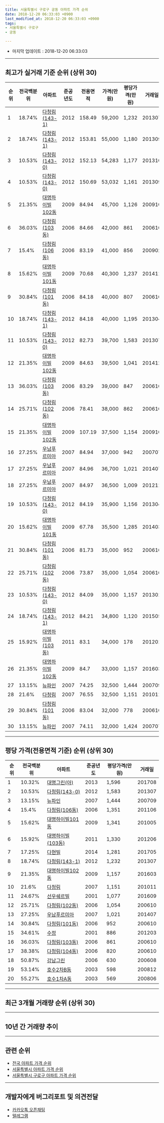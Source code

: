 ```yaml
---
title: 서울특별시 구로구 궁동 아파트 가격 순위
date: 2018-12-20 06:33:03 +0900
last_modified_at: 2018-12-20 06:33:03 +0900
tags:
- 서울특별시 구로구
- 궁동

---
```


* 마지막 업데이트 : 2018-12-20 06:33:03

---

## 최고가 실거래 기준 순위 (상위 30)


|순위|전국백분위|아파트|준공년도|전용면적|가격(만원)|평당가격(만원)|거래일|
|---|---|---|---|---|---|---|---|
|1|18.74%|[다청림(143-1)](https://search.naver.com/search.naver?query=%EC%84%9C%EC%9A%B8%ED%8A%B9%EB%B3%84%EC%8B%9C+%EA%B5%AC%EB%A1%9C%EA%B5%AC+%EA%B6%81%EB%8F%99+%EB%8B%A4%EC%B2%AD%EB%A6%BC%28143-1%29)|2012|158.49|59,200|1,232|201307|
|2|18.74%|[다청림(143-1)](https://search.naver.com/search.naver?query=%EC%84%9C%EC%9A%B8%ED%8A%B9%EB%B3%84%EC%8B%9C+%EA%B5%AC%EB%A1%9C%EA%B5%AC+%EA%B6%81%EB%8F%99+%EB%8B%A4%EC%B2%AD%EB%A6%BC%28143-1%29)|2012|153.81|55,000|1,180|201309|
|3|10.53%|[다청림(143-0)](https://search.naver.com/search.naver?query=%EC%84%9C%EC%9A%B8%ED%8A%B9%EB%B3%84%EC%8B%9C+%EA%B5%AC%EB%A1%9C%EA%B5%AC+%EA%B6%81%EB%8F%99+%EB%8B%A4%EC%B2%AD%EB%A6%BC%28143-0%29)|2012|152.13|54,283|1,177|201310|
|4|10.53%|[다청림(143-0)](https://search.naver.com/search.naver?query=%EC%84%9C%EC%9A%B8%ED%8A%B9%EB%B3%84%EC%8B%9C+%EA%B5%AC%EB%A1%9C%EA%B5%AC+%EA%B6%81%EB%8F%99+%EB%8B%A4%EC%B2%AD%EB%A6%BC%28143-0%29)|2012|150.69|53,032|1,161|201309|
|5|21.35%|[대명하이빌102동](https://search.naver.com/search.naver?query=%EC%84%9C%EC%9A%B8%ED%8A%B9%EB%B3%84%EC%8B%9C+%EA%B5%AC%EB%A1%9C%EA%B5%AC+%EA%B6%81%EB%8F%99+%EB%8C%80%EB%AA%85%ED%95%98%EC%9D%B4%EB%B9%8C102%EB%8F%99)|2009|84.94|45,700|1,126|200910|
|6|36.03%|[다청림(103동)](https://search.naver.com/search.naver?query=%EC%84%9C%EC%9A%B8%ED%8A%B9%EB%B3%84%EC%8B%9C+%EA%B5%AC%EB%A1%9C%EA%B5%AC+%EA%B6%81%EB%8F%99+%EB%8B%A4%EC%B2%AD%EB%A6%BC%28103%EB%8F%99%29)|2006|84.66|42,000|861|200610|
|7|15.4%|[다청림(106동)](https://search.naver.com/search.naver?query=%EC%84%9C%EC%9A%B8%ED%8A%B9%EB%B3%84%EC%8B%9C+%EA%B5%AC%EB%A1%9C%EA%B5%AC+%EA%B6%81%EB%8F%99+%EB%8B%A4%EC%B2%AD%EB%A6%BC%28106%EB%8F%99%29)|2006|83.19|41,000|856|200902|
|8|15.62%|[대명하이빌101동](https://search.naver.com/search.naver?query=%EC%84%9C%EC%9A%B8%ED%8A%B9%EB%B3%84%EC%8B%9C+%EA%B5%AC%EB%A1%9C%EA%B5%AC+%EA%B6%81%EB%8F%99+%EB%8C%80%EB%AA%85%ED%95%98%EC%9D%B4%EB%B9%8C101%EB%8F%99)|2009|70.68|40,300|1,237|201411|
|9|30.84%|[다청림(101동)](https://search.naver.com/search.naver?query=%EC%84%9C%EC%9A%B8%ED%8A%B9%EB%B3%84%EC%8B%9C+%EA%B5%AC%EB%A1%9C%EA%B5%AC+%EA%B6%81%EB%8F%99+%EB%8B%A4%EC%B2%AD%EB%A6%BC%28101%EB%8F%99%29)|2006|84.18|40,000|807|200610|
|10|18.74%|[다청림(143-1)](https://search.naver.com/search.naver?query=%EC%84%9C%EC%9A%B8%ED%8A%B9%EB%B3%84%EC%8B%9C+%EA%B5%AC%EB%A1%9C%EA%B5%AC+%EA%B6%81%EB%8F%99+%EB%8B%A4%EC%B2%AD%EB%A6%BC%28143-1%29)|2012|84.18|40,000|1,195|201304|
|11|10.53%|[다청림(143-0)](https://search.naver.com/search.naver?query=%EC%84%9C%EC%9A%B8%ED%8A%B9%EB%B3%84%EC%8B%9C+%EA%B5%AC%EB%A1%9C%EA%B5%AC+%EA%B6%81%EB%8F%99+%EB%8B%A4%EC%B2%AD%EB%A6%BC%28143-0%29)|2012|82.73|39,700|1,583|201307|
|12|21.35%|[대명하이빌102동](https://search.naver.com/search.naver?query=%EC%84%9C%EC%9A%B8%ED%8A%B9%EB%B3%84%EC%8B%9C+%EA%B5%AC%EB%A1%9C%EA%B5%AC+%EA%B6%81%EB%8F%99+%EB%8C%80%EB%AA%85%ED%95%98%EC%9D%B4%EB%B9%8C102%EB%8F%99)|2009|84.63|39,500|1,041|201412|
|13|36.03%|[다청림(103동)](https://search.naver.com/search.naver?query=%EC%84%9C%EC%9A%B8%ED%8A%B9%EB%B3%84%EC%8B%9C+%EA%B5%AC%EB%A1%9C%EA%B5%AC+%EA%B6%81%EB%8F%99+%EB%8B%A4%EC%B2%AD%EB%A6%BC%28103%EB%8F%99%29)|2006|83.29|39,000|847|200610|
|14|25.71%|[다청림(102동)](https://search.naver.com/search.naver?query=%EC%84%9C%EC%9A%B8%ED%8A%B9%EB%B3%84%EC%8B%9C+%EA%B5%AC%EB%A1%9C%EA%B5%AC+%EA%B6%81%EB%8F%99+%EB%8B%A4%EC%B2%AD%EB%A6%BC%28102%EB%8F%99%29)|2006|78.41|38,000|862|200610|
|15|21.35%|[대명하이빌102동](https://search.naver.com/search.naver?query=%EC%84%9C%EC%9A%B8%ED%8A%B9%EB%B3%84%EC%8B%9C+%EA%B5%AC%EB%A1%9C%EA%B5%AC+%EA%B6%81%EB%8F%99+%EB%8C%80%EB%AA%85%ED%95%98%EC%9D%B4%EB%B9%8C102%EB%8F%99)|2009|107.19|37,500|1,154|200910|
|16|27.25%|[우남푸르미아](https://search.naver.com/search.naver?query=%EC%84%9C%EC%9A%B8%ED%8A%B9%EB%B3%84%EC%8B%9C+%EA%B5%AC%EB%A1%9C%EA%B5%AC+%EA%B6%81%EB%8F%99+%EC%9A%B0%EB%82%A8%ED%91%B8%EB%A5%B4%EB%AF%B8%EC%95%84)|2007|84.94|37,000|942|200707|
|17|27.25%|[우남푸르미아](https://search.naver.com/search.naver?query=%EC%84%9C%EC%9A%B8%ED%8A%B9%EB%B3%84%EC%8B%9C+%EA%B5%AC%EB%A1%9C%EA%B5%AC+%EA%B6%81%EB%8F%99+%EC%9A%B0%EB%82%A8%ED%91%B8%EB%A5%B4%EB%AF%B8%EC%95%84)|2007|84.96|36,700|1,021|201407|
|18|27.25%|[우남푸르미아](https://search.naver.com/search.naver?query=%EC%84%9C%EC%9A%B8%ED%8A%B9%EB%B3%84%EC%8B%9C+%EA%B5%AC%EB%A1%9C%EA%B5%AC+%EA%B6%81%EB%8F%99+%EC%9A%B0%EB%82%A8%ED%91%B8%EB%A5%B4%EB%AF%B8%EC%95%84)|2007|84.97|36,500|1,009|201211|
|19|10.53%|[다청림(143-0)](https://search.naver.com/search.naver?query=%EC%84%9C%EC%9A%B8%ED%8A%B9%EB%B3%84%EC%8B%9C+%EA%B5%AC%EB%A1%9C%EA%B5%AC+%EA%B6%81%EB%8F%99+%EB%8B%A4%EC%B2%AD%EB%A6%BC%28143-0%29)|2012|84.19|35,900|1,156|201304|
|20|15.62%|[대명하이빌101동](https://search.naver.com/search.naver?query=%EC%84%9C%EC%9A%B8%ED%8A%B9%EB%B3%84%EC%8B%9C+%EA%B5%AC%EB%A1%9C%EA%B5%AC+%EA%B6%81%EB%8F%99+%EB%8C%80%EB%AA%85%ED%95%98%EC%9D%B4%EB%B9%8C101%EB%8F%99)|2009|67.78|35,500|1,285|201403|
|21|30.84%|[다청림(101동)](https://search.naver.com/search.naver?query=%EC%84%9C%EC%9A%B8%ED%8A%B9%EB%B3%84%EC%8B%9C+%EA%B5%AC%EB%A1%9C%EA%B5%AC+%EA%B6%81%EB%8F%99+%EB%8B%A4%EC%B2%AD%EB%A6%BC%28101%EB%8F%99%29)|2006|81.73|35,000|952|200610|
|22|25.71%|[다청림(102동)](https://search.naver.com/search.naver?query=%EC%84%9C%EC%9A%B8%ED%8A%B9%EB%B3%84%EC%8B%9C+%EA%B5%AC%EB%A1%9C%EA%B5%AC+%EA%B6%81%EB%8F%99+%EB%8B%A4%EC%B2%AD%EB%A6%BC%28102%EB%8F%99%29)|2006|73.87|35,000|1,054|200610|
|23|10.53%|[다청림(143-0)](https://search.naver.com/search.naver?query=%EC%84%9C%EC%9A%B8%ED%8A%B9%EB%B3%84%EC%8B%9C+%EA%B5%AC%EB%A1%9C%EA%B5%AC+%EA%B6%81%EB%8F%99+%EB%8B%A4%EC%B2%AD%EB%A6%BC%28143-0%29)|2012|84.09|35,000|1,157|201301|
|24|18.74%|[다청림(143-1)](https://search.naver.com/search.naver?query=%EC%84%9C%EC%9A%B8%ED%8A%B9%EB%B3%84%EC%8B%9C+%EA%B5%AC%EB%A1%9C%EA%B5%AC+%EA%B6%81%EB%8F%99+%EB%8B%A4%EC%B2%AD%EB%A6%BC%28143-1%29)|2012|84.21|34,800|1,120|201505|
|25|15.92%|[대명하이빌(103동)](https://search.naver.com/search.naver?query=%EC%84%9C%EC%9A%B8%ED%8A%B9%EB%B3%84%EC%8B%9C+%EA%B5%AC%EB%A1%9C%EA%B5%AC+%EA%B6%81%EB%8F%99+%EB%8C%80%EB%AA%85%ED%95%98%EC%9D%B4%EB%B9%8C%28103%EB%8F%99%29)|2011|83.1|34,000|178|201201|
|26|21.35%|[대명하이빌102동](https://search.naver.com/search.naver?query=%EC%84%9C%EC%9A%B8%ED%8A%B9%EB%B3%84%EC%8B%9C+%EA%B5%AC%EB%A1%9C%EA%B5%AC+%EA%B6%81%EB%8F%99+%EB%8C%80%EB%AA%85%ED%95%98%EC%9D%B4%EB%B9%8C102%EB%8F%99)|2009|84.7|33,000|1,157|201603|
|27|13.15%|[뉴파인](https://search.naver.com/search.naver?query=%EC%84%9C%EC%9A%B8%ED%8A%B9%EB%B3%84%EC%8B%9C+%EA%B5%AC%EB%A1%9C%EA%B5%AC+%EA%B6%81%EB%8F%99+%EB%89%B4%ED%8C%8C%EC%9D%B8)|2007|74.25|32,500|1,444|200709|
|28|21.6%|[다청림](https://search.naver.com/search.naver?query=%EC%84%9C%EC%9A%B8%ED%8A%B9%EB%B3%84%EC%8B%9C+%EA%B5%AC%EB%A1%9C%EA%B5%AC+%EA%B6%81%EB%8F%99+%EB%8B%A4%EC%B2%AD%EB%A6%BC)|2007|76.55|32,500|1,151|201011|
|29|30.84%|[다청림(101동)](https://search.naver.com/search.naver?query=%EC%84%9C%EC%9A%B8%ED%8A%B9%EB%B3%84%EC%8B%9C+%EA%B5%AC%EB%A1%9C%EA%B5%AC+%EA%B6%81%EB%8F%99+%EB%8B%A4%EC%B2%AD%EB%A6%BC%28101%EB%8F%99%29)|2006|83.04|32,000|778|200610|
|30|13.15%|[뉴파인](https://search.naver.com/search.naver?query=%EC%84%9C%EC%9A%B8%ED%8A%B9%EB%B3%84%EC%8B%9C+%EA%B5%AC%EB%A1%9C%EA%B5%AC+%EA%B6%81%EB%8F%99+%EB%89%B4%ED%8C%8C%EC%9D%B8)|2007|74.11|32,000|1,424|200707|


---

## 평당 가격(전용면적 기준) 순위 (상위 30)


|순위|전국백분위|아파트|준공년도|평당가격(만원)|거래일|
|---|---|---|---|---|---|
|1|10.32%|[대명그린(아)](https://search.naver.com/search.naver?query=%EC%84%9C%EC%9A%B8%ED%8A%B9%EB%B3%84%EC%8B%9C+%EA%B5%AC%EB%A1%9C%EA%B5%AC+%EA%B6%81%EB%8F%99+%EB%8C%80%EB%AA%85%EA%B7%B8%EB%A6%B0%28%EC%95%84%29)|2013|1,596|201708|
|2|10.53%|[다청림(143-0)](https://search.naver.com/search.naver?query=%EC%84%9C%EC%9A%B8%ED%8A%B9%EB%B3%84%EC%8B%9C+%EA%B5%AC%EB%A1%9C%EA%B5%AC+%EA%B6%81%EB%8F%99+%EB%8B%A4%EC%B2%AD%EB%A6%BC%28143-0%29)|2012|1,583|201307|
|3|13.15%|[뉴파인](https://search.naver.com/search.naver?query=%EC%84%9C%EC%9A%B8%ED%8A%B9%EB%B3%84%EC%8B%9C+%EA%B5%AC%EB%A1%9C%EA%B5%AC+%EA%B6%81%EB%8F%99+%EB%89%B4%ED%8C%8C%EC%9D%B8)|2007|1,444|200709|
|4|15.4%|[다청림(106동)](https://search.naver.com/search.naver?query=%EC%84%9C%EC%9A%B8%ED%8A%B9%EB%B3%84%EC%8B%9C+%EA%B5%AC%EB%A1%9C%EA%B5%AC+%EA%B6%81%EB%8F%99+%EB%8B%A4%EC%B2%AD%EB%A6%BC%28106%EB%8F%99%29)|2006|1,351|201106|
|5|15.62%|[대명하이빌101동](https://search.naver.com/search.naver?query=%EC%84%9C%EC%9A%B8%ED%8A%B9%EB%B3%84%EC%8B%9C+%EA%B5%AC%EB%A1%9C%EA%B5%AC+%EA%B6%81%EB%8F%99+%EB%8C%80%EB%AA%85%ED%95%98%EC%9D%B4%EB%B9%8C101%EB%8F%99)|2009|1,341|201005|
|6|15.92%|[대명하이빌(103동)](https://search.naver.com/search.naver?query=%EC%84%9C%EC%9A%B8%ED%8A%B9%EB%B3%84%EC%8B%9C+%EA%B5%AC%EB%A1%9C%EA%B5%AC+%EA%B6%81%EB%8F%99+%EB%8C%80%EB%AA%85%ED%95%98%EC%9D%B4%EB%B9%8C%28103%EB%8F%99%29)|2011|1,330|201206|
|7|17.25%|[다현빌](https://search.naver.com/search.naver?query=%EC%84%9C%EC%9A%B8%ED%8A%B9%EB%B3%84%EC%8B%9C+%EA%B5%AC%EB%A1%9C%EA%B5%AC+%EA%B6%81%EB%8F%99+%EB%8B%A4%ED%98%84%EB%B9%8C)|2014|1,281|201705|
|8|18.74%|[다청림(143-1)](https://search.naver.com/search.naver?query=%EC%84%9C%EC%9A%B8%ED%8A%B9%EB%B3%84%EC%8B%9C+%EA%B5%AC%EB%A1%9C%EA%B5%AC+%EA%B6%81%EB%8F%99+%EB%8B%A4%EC%B2%AD%EB%A6%BC%28143-1%29)|2012|1,232|201307|
|9|21.35%|[대명하이빌102동](https://search.naver.com/search.naver?query=%EC%84%9C%EC%9A%B8%ED%8A%B9%EB%B3%84%EC%8B%9C+%EA%B5%AC%EB%A1%9C%EA%B5%AC+%EA%B6%81%EB%8F%99+%EB%8C%80%EB%AA%85%ED%95%98%EC%9D%B4%EB%B9%8C102%EB%8F%99)|2009|1,157|201603|
|10|21.6%|[다청림](https://search.naver.com/search.naver?query=%EC%84%9C%EC%9A%B8%ED%8A%B9%EB%B3%84%EC%8B%9C+%EA%B5%AC%EB%A1%9C%EA%B5%AC+%EA%B6%81%EB%8F%99+%EB%8B%A4%EC%B2%AD%EB%A6%BC)|2007|1,151|201011|
|11|24.67%|[선우쉐르빌](https://search.naver.com/search.naver?query=%EC%84%9C%EC%9A%B8%ED%8A%B9%EB%B3%84%EC%8B%9C+%EA%B5%AC%EB%A1%9C%EA%B5%AC+%EA%B6%81%EB%8F%99+%EC%84%A0%EC%9A%B0%EC%89%90%EB%A5%B4%EB%B9%8C)|2001|1,077|201609|
|12|25.71%|[다청림(102동)](https://search.naver.com/search.naver?query=%EC%84%9C%EC%9A%B8%ED%8A%B9%EB%B3%84%EC%8B%9C+%EA%B5%AC%EB%A1%9C%EA%B5%AC+%EA%B6%81%EB%8F%99+%EB%8B%A4%EC%B2%AD%EB%A6%BC%28102%EB%8F%99%29)|2006|1,054|200610|
|13|27.25%|[우남푸르미아](https://search.naver.com/search.naver?query=%EC%84%9C%EC%9A%B8%ED%8A%B9%EB%B3%84%EC%8B%9C+%EA%B5%AC%EB%A1%9C%EA%B5%AC+%EA%B6%81%EB%8F%99+%EC%9A%B0%EB%82%A8%ED%91%B8%EB%A5%B4%EB%AF%B8%EC%95%84)|2007|1,021|201407|
|14|30.84%|[다청림(101동)](https://search.naver.com/search.naver?query=%EC%84%9C%EC%9A%B8%ED%8A%B9%EB%B3%84%EC%8B%9C+%EA%B5%AC%EB%A1%9C%EA%B5%AC+%EA%B6%81%EB%8F%99+%EB%8B%A4%EC%B2%AD%EB%A6%BC%28101%EB%8F%99%29)|2006|952|200610|
|15|34.61%|[수정](https://search.naver.com/search.naver?query=%EC%84%9C%EC%9A%B8%ED%8A%B9%EB%B3%84%EC%8B%9C+%EA%B5%AC%EB%A1%9C%EA%B5%AC+%EA%B6%81%EB%8F%99+%EC%88%98%EC%A0%95)|2001|886|201203|
|16|36.03%|[다청림(103동)](https://search.naver.com/search.naver?query=%EC%84%9C%EC%9A%B8%ED%8A%B9%EB%B3%84%EC%8B%9C+%EA%B5%AC%EB%A1%9C%EA%B5%AC+%EA%B6%81%EB%8F%99+%EB%8B%A4%EC%B2%AD%EB%A6%BC%28103%EB%8F%99%29)|2006|861|200610|
|17|38.38%|[다청림(104동)](https://search.naver.com/search.naver?query=%EC%84%9C%EC%9A%B8%ED%8A%B9%EB%B3%84%EC%8B%9C+%EA%B5%AC%EB%A1%9C%EA%B5%AC+%EA%B6%81%EB%8F%99+%EB%8B%A4%EC%B2%AD%EB%A6%BC%28104%EB%8F%99%29)|2006|820|200610|
|18|50.87%|[강남그린](https://search.naver.com/search.naver?query=%EC%84%9C%EC%9A%B8%ED%8A%B9%EB%B3%84%EC%8B%9C+%EA%B5%AC%EB%A1%9C%EA%B5%AC+%EA%B6%81%EB%8F%99+%EA%B0%95%EB%82%A8%EA%B7%B8%EB%A6%B0)|2006|630|200608|
|19|53.14%|[호수2차B동](https://search.naver.com/search.naver?query=%EC%84%9C%EC%9A%B8%ED%8A%B9%EB%B3%84%EC%8B%9C+%EA%B5%AC%EB%A1%9C%EA%B5%AC+%EA%B6%81%EB%8F%99+%ED%98%B8%EC%88%982%EC%B0%A8B%EB%8F%99)|2003|598|200812|
|20|55.27%|[호수1차A동](https://search.naver.com/search.naver?query=%EC%84%9C%EC%9A%B8%ED%8A%B9%EB%B3%84%EC%8B%9C+%EA%B5%AC%EB%A1%9C%EA%B5%AC+%EA%B6%81%EB%8F%99+%ED%98%B8%EC%88%981%EC%B0%A8A%EB%8F%99)|2003|569|200806|


---

## 최근 3개월 거래량 순위 (상위 30)


<div style="width:100%;">
    <canvas id="deal_count_ranking" height="250"></canvas>
</div>


<script>
new Chart(document.getElementById("deal_count_ranking"), {
    type: 'horizontalBar',
    data: {
        labels: ['다청림(103동)', '호수1차A동'],
        datasets: [{
            label: '실거래 수',
            data: [1, 1],
            borderColor: "rgba(255, 0, 128, 1)",
            backgroundColor: "rgba(255, 0, 128, 0.5)",
            fill: false,
        }]
    },
    options: {
        responsive: true,
        title: {
            display: true,
            text: '최근 3개월 거래량 순위'
        },
        tooltips: {
            mode: 'index',
            intersect: false,
            callbacks: {
                title: function(tooltipItems, data) {
                    return "실거래 수:";
                },
                label: function(tooltipItem, data) {
                    return data.labels[tooltipItem.index] + ": " + tooltipItem.xLabel;
                }
            }
        },
        hover: {
            mode: 'nearest',
            intersect: true
        },
        scales: {
            xAxes: [{
                display: true,
                scaleLabel: {
                    display: true,
                    labelString: '실거래 수'
                },
                ticks: {
                    suggestedMin: 0,
                }
            }],
            yAxes: [{
                display: true,
                ticks: {
                    autoSkip: false,
                    callback: function(value, index, values) {
                        if (value.length > 15)
                            return value.substr(0, 13) + "...";
                        else
                            return value;
                    }
                },
                scaleLabel: {
                    display: false,
                }
            }]
        }
    }
});

</script>


---

## 10년 간 거래량 추이


<div style="width:100%;">
    <canvas id="deal_progress" height="250"></canvas>
</div>

<script>
new Chart(document.getElementById("deal_progress"), {
    type: 'line',
    data: {
        labels: ['200812','200901','200902','200903','200904','200905','200906','200907','200908','200909','200910','200911','200912','201001','201002','201003','201004','201005','201006','201007','201008','201009','201010','201011','201012','201101','201102','201103','201104','201105','201106','201107','201108','201109','201110','201111','201112','201201','201202','201203','201204','201205','201206','201207','201208','201209','201210','201211','201212','201301','201302','201303','201304','201305','201306','201307','201308','201309','201310','201311','201312','201401','201402','201403','201404','201405','201406','201407','201408','201409','201410','201411','201412','201501','201502','201503','201504','201505','201506','201507','201508','201509','201510','201511','201512','201601','201602','201603','201604','201605','201606','201607','201608','201609','201610','201611','201612','201701','201702','201703','201704','201705','201706','201707','201708','201709','201710','201711','201712','201801','201802','201803','201804','201805','201806','201807','201808','201809','201810','201811','201812'],
        datasets: [{
            label: '실거래 수',
            pointRadius: 1,
            data: [2, 0, 3, 1, 0, 2, 4, 1, 4, 7, 3, 2, 1, 1, 3, 1, 2, 2, 2, 0, 1, 0, 3, 4, 1, 2, 2, 2, 0, 1, 2, 1, 0, 1, 1, 0, 1, 1, 0, 2, 2, 0, 1, 0, 2, 2, 3, 5, 0, 1, 4, 2, 5, 3, 2, 9, 5, 6, 2, 2, 0, 1, 1, 4, 1, 1, 3, 4, 2, 1, 5, 4, 1, 1, 1, 5, 6, 5, 3, 4, 1, 2, 4, 0, 2, 0, 4, 3, 1, 2, 4, 1, 2, 1, 3, 1, 2, 2, 4, 5, 2, 9, 2, 2, 3, 2, 1, 0, 0, 0, 2, 1, 1, 2, 1, 2, 0, 0, 1, 1, 0],
            borderColor: "rgba(255, 201, 14, 1)",
            backgroundColor: "rgba(255, 201, 14, 0.5)",
            fill: true,
        }]
    },
    options: {
        responsive: true,
        title: {
            display: true,
            text: '10년간 거래량 추이'
        },
        tooltips: {
            mode: 'index',
            intersect: false,
        },
        hover: {
            mode: 'nearest',
            intersect: true
        },
        scales: {
            xAxes: [{
                display: true,
                scaleLabel: {
                    display: true,
                    labelString: '년/월'
                }
            }],
            yAxes: [{
                display: true,
                ticks: {
                    suggestedMin: 0,
                },
                scaleLabel: {
                    display: true,
                    labelString: '실거래 수'
                }
            }]
        }
    }
});

</script>


---

## 관련 순위

- [전국 아파트 가격 순위](https://inasie.github.io/apt-ranking/전국)
- [서울특별시 아파트 가격 순위](https://inasie.github.io/apt-ranking/서울특별시)
- [서울특별시 구로구 아파트 가격 순위](https://inasie.github.io/apt-ranking/서울특별시-구로구)


---

## 개발자에게 버그리포트 및 의견전달

- [카카오톡 오픈채팅](https://open.kakao.com/o/gLJUAP4)
- [텔레그램](https://t.me/inasie)

